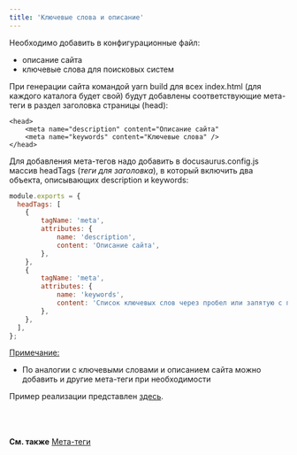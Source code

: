 ```yaml
---
title: 'Ключевые слова и описание'
---
```


Необходимо добавить в конфигурационные файл:
- описание сайта
- ключевые слова для поисковых систем

При генерации сайта командой yarn build для всех index.html (для каждого каталога будет свой) будут добавлены 
соответствующие мета-теги в раздел заголовка страницы (head):

```
<head>  
    <meta name="description" content="Описание сайта"  
    <meta name="keywords" content="Ключевые слова" />  
</head>  
```

Для добавления мета-тегов надо добавить в docusaurus.config.js массив headTags (_теги для заголовка_), 
в который включить два объекта, описывающих description и keywords:  

```js title="docusaurus.config.js"
module.exports = {
  headTags: [
    {
        tagName: 'meta',
        attributes: {
            name: 'description',
            content: 'Описание сайта',
        },
    },
    {
        tagName: 'meta',
        attributes: {
            name: 'keywords',
            content: 'Список ключевых слов через пробел или запятую с пробелом',
        },
    },
  ],
};
```

<u>Примечание:</u>
- По аналогии с ключевыми словами и описанием сайта можно добавить и другие мета-теги при необходимости  

Пример реализации представлен [здесь](pathname:///files/docusaurus.config_headtags.txt).

<br/><br/><br/>
**См. также**
[Мета-теги](https://ru.wikipedia.org/wiki/%D0%9C%D0%B5%D1%82%D0%B0%D1%82%D0%B5%D0%B3%D0%B8#:~:text=%D0%9C%D0%B5%D1%82%D0%B0%2D%D1%82%D0%B5%D0%B3%D0%B8%20(%D0%B0%D0%BD%D0%B3%D0%BB.,(X)HTML%2D%D0%B4%D0%BE%D0%BA%D1%83%D0%BC%D0%B5%D0%BD%D1%82%D0%B0))



